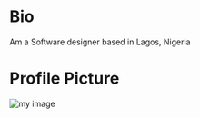# Bio
Am a Software designer based in Lagos, Nigeria
# Profile Picture
![my image](download.jpeg.jp)
